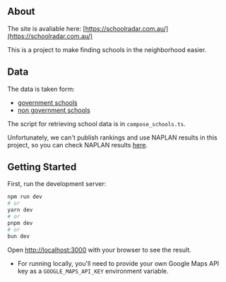 ## About

The site is avaliable here: [https://schoolradar.com.au/](https://schoolradar.com.au/)

This is a project to make finding schools in the neighborhood easier.

## Data

The data is taken form:
- [government schools](https://data.cese.nsw.gov.au/data/dataset/nsw-public-schools-master-dataset/resource/2ac19870-44f6-443d-a0c3-4c867f04c305)
- [non government schools](https://data.cese.nsw.gov.au/data/dataset/nsw-non-government-school-locations-and-descriptions/resource/a5871783-7dd8-4b25-be9e-7d8b9b85422f)

The script for retrieving school data is in `compose_schools.ts`.

Unfortunately, we can't publish rankings and use NAPLAN results in this project, so you can check NAPLAN results [here](https://www.myschool.edu.au/).

## Getting Started

First, run the development server:

```bash
npm run dev
# or
yarn dev
# or
pnpm dev
# or
bun dev
```

Open [http://localhost:3000](http://localhost:3000) with your browser to see the result.


* For running locally, you'll need to provide your own Google Maps API key as a `GOOGLE_MAPS_API_KEY` environment variable.
